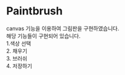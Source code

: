 # Paintbrush
<p> canvas 기능을 이용하여 그림판을 구현하였습니다.</br>
해당 기능들이 구현되어 있습니다. </br>
1.색상 선택</br>
2. 채우기</br>
3. 브러쉬</br>
4. 저장하기</br>
</p>

